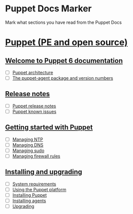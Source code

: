 # Puppet Docs Marker
Mark what sections you have read from the Puppet Docs

# [Puppet (PE and open source)](https://puppet.com/docs/puppet/latest/puppet_index.html)

## [Welcome to Puppet 6 documentation](https://puppet.com/docs/puppet/latest/puppet_index.html)
- [ ] [Puppet architecture](https://puppet.com/docs/puppet/latest/architecture.html)
- [ ] [The puppet-agent package and version numbers](https://puppet.com/docs/puppet/latest/about_agent.html)

## [Release notes](https://puppet.com/docs/puppet/latest/puppet_index.html)
- [ ] [Puppet release notes](https://puppet.com/docs/puppet/latest/release_notes_puppet.html)
- [ ] [Puppet known issues](https://puppet.com/docs/puppet/known_issues_puppet.html)

## [Getting started with Puppet](https://puppet.com/docs/puppet/latest/quick_start_essential_config.html)
- [ ] [Managing NTP](https://puppet.com/docs/puppet/latest/quick_start_ntp.html)
- [ ] [Managing DNS](https://puppet.com/docs/puppet/quick_start_dns.html)
- [ ] [Managing sudo](https://puppet.com/docs/puppet/quick_start_sudo.html)
- [ ] [Managing firewall rules](https://puppet.com/docs/puppet/quick_start_firewall.html)

## [Installing and upgrading](https://puppet.com/docs/puppet/latest/quick_start_essential_config.html)
- [ ] [System requirements](https://puppet.com/docs/puppet/latest/quick_start_ntp.html)
- [ ] [Using the Puppet platform](https://puppet.com/docs/puppet/quick_start_dns.html)
- [ ] [Installing Puppet](https://puppet.com/docs/puppet/quick_start_sudo.html)
- [ ] [Installing agents](https://puppet.com/docs/puppet/quick_start_firewall.html)
- [ ] [Upgrading](https://puppet.com/docs/puppet/upgrade_minor.html)
